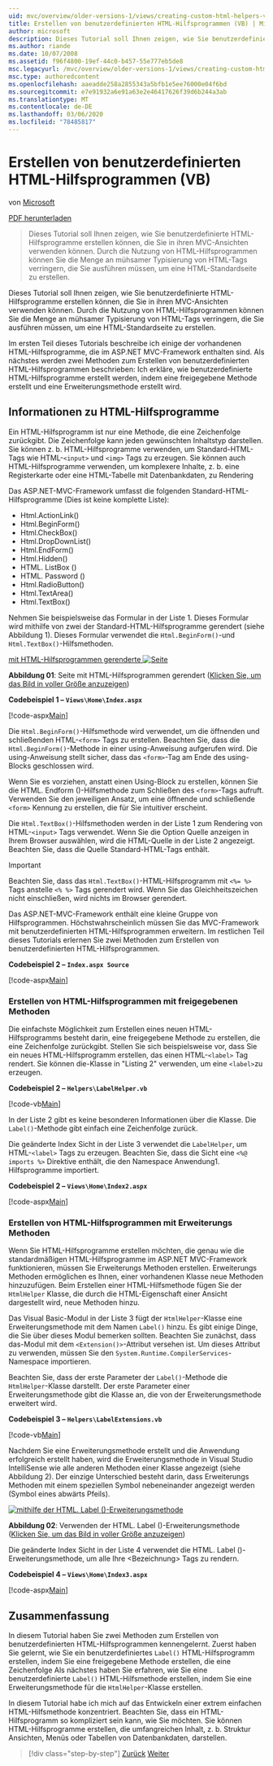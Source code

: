 ```yaml
---
uid: mvc/overview/older-versions-1/views/creating-custom-html-helpers-vb
title: Erstellen von benutzerdefinierten HTML-Hilfsprogrammen (VB) | Microsoft-Dokumentation
author: microsoft
description: Dieses Tutorial soll Ihnen zeigen, wie Sie benutzerdefinierte HTML-Hilfsprogramme erstellen können, die Sie in ihren MVC-Ansichten verwenden können. Durch die Nutzung von HTML-Hilfsprogrammen...
ms.author: riande
ms.date: 10/07/2008
ms.assetid: f96f4800-19ef-44c0-b457-55e777eb5de8
msc.legacyurl: /mvc/overview/older-versions-1/views/creating-custom-html-helpers-vb
msc.type: authoredcontent
ms.openlocfilehash: aaeadde258a2855343a5bfb1e5ee76000e04f6bd
ms.sourcegitcommit: e7e91932a6e91a63e2e46417626f39d6b244a3ab
ms.translationtype: MT
ms.contentlocale: de-DE
ms.lasthandoff: 03/06/2020
ms.locfileid: "78485817"
---
```

# <a name="creating-custom-html-helpers-vb"></a>Erstellen von benutzerdefinierten HTML-Hilfsprogrammen (VB)

von [Microsoft](https://github.com/microsoft)

[PDF herunterladen](https://download.microsoft.com/download/1/1/f/11f721aa-d749-4ed7-bb89-a681b68894e6/ASPNET_MVC_Tutorial_9_VB.pdf)

> Dieses Tutorial soll Ihnen zeigen, wie Sie benutzerdefinierte HTML-Hilfsprogramme erstellen können, die Sie in ihren MVC-Ansichten verwenden können. Durch die Nutzung von HTML-Hilfsprogrammen können Sie die Menge an mühsamer Typisierung von HTML-Tags verringern, die Sie ausführen müssen, um eine HTML-Standardseite zu erstellen.

Dieses Tutorial soll Ihnen zeigen, wie Sie benutzerdefinierte HTML-Hilfsprogramme erstellen können, die Sie in ihren MVC-Ansichten verwenden können. Durch die Nutzung von HTML-Hilfsprogrammen können Sie die Menge an mühsamer Typisierung von HTML-Tags verringern, die Sie ausführen müssen, um eine HTML-Standardseite zu erstellen.

Im ersten Teil dieses Tutorials beschreibe ich einige der vorhandenen HTML-Hilfsprogramme, die im ASP.NET MVC-Framework enthalten sind. Als nächstes werden zwei Methoden zum Erstellen von benutzerdefinierten HTML-Hilfsprogrammen beschrieben: Ich erkläre, wie benutzerdefinierte HTML-Hilfsprogramme erstellt werden, indem eine freigegebene Methode erstellt und eine Erweiterungsmethode erstellt wird.

## <a name="understanding-html-helpers"></a>Informationen zu HTML-Hilfsprogramme

Ein HTML-Hilfsprogramm ist nur eine Methode, die eine Zeichenfolge zurückgibt. Die Zeichenfolge kann jeden gewünschten Inhaltstyp darstellen. Sie können z. b. HTML-Hilfsprogramme verwenden, um Standard-HTML-Tags wie HTML-`<input>` und `<img>` Tags zu erzeugen. Sie können auch HTML-Hilfsprogramme verwenden, um komplexere Inhalte, z. b. eine Registerkarte oder eine HTML-Tabelle mit Datenbankdaten, zu Rendering

Das ASP.NET-MVC-Framework umfasst die folgenden Standard-HTML-Hilfsprogramme (Dies ist keine komplette Liste):

- Html.ActionLink()
- Html.BeginForm()
- Html.CheckBox()
- Html.DropDownList()
- Html.EndForm()
- Html.Hidden()
- HTML. ListBox ()
- HTML. Password ()
- Html.RadioButton()
- Html.TextArea()
- Html.TextBox()

Nehmen Sie beispielsweise das Formular in der Liste 1. Dieses Formular wird mithilfe von zwei der Standard-HTML-Hilfsprogramme gerendert (siehe Abbildung 1). Dieses Formular verwendet die `Html.BeginForm()`-und `Html.TextBox()`-Hilfsmethoden.

[mit HTML-Hilfsprogrammen gerenderte ![Seite](creating-custom-html-helpers-vb/_static/image2.png)](creating-custom-html-helpers-vb/_static/image1.png)

**Abbildung 01**: Seite mit HTML-Hilfsprogrammen gerendert ([Klicken Sie, um das Bild in voller Größe anzuzeigen](creating-custom-html-helpers-vb/_static/image3.png))

**Codebeispiel 1 – `Views\Home\Index.aspx`**

[!code-aspx[Main](creating-custom-html-helpers-vb/samples/sample1.aspx)]

Die `Html.BeginForm()`-Hilfsmethode wird verwendet, um die öffnenden und schließenden HTML-`<form>` Tags zu erstellen. Beachten Sie, dass die `Html.BeginForm()`-Methode in einer using-Anweisung aufgerufen wird. Die using-Anweisung stellt sicher, dass das `<form>`-Tag am Ende des using-Blocks geschlossen wird.

Wenn Sie es vorziehen, anstatt einen Using-Block zu erstellen, können Sie die HTML. Endform ()-Hilfsmethode zum Schließen des `<form>`-Tags aufruft. Verwenden Sie den jeweiligen Ansatz, um eine öffnende und schließende `<form>` Kennung zu erstellen, die für Sie intuitiver erscheint.

Die `Html.TextBox()`-Hilfsmethoden werden in der Liste 1 zum Rendering von HTML-`<input>` Tags verwendet. Wenn Sie die Option Quelle anzeigen in Ihrem Browser auswählen, wird die HTML-Quelle in der Liste 2 angezeigt. Beachten Sie, dass die Quelle Standard-HTML-Tags enthält.

> [!IMPORTANT]
> Beachten Sie, dass das `Html.TextBox()`-HTML-Hilfsprogramm mit `<%= %>` Tags anstelle `<% %>` Tags gerendert wird. Wenn Sie das Gleichheitszeichen nicht einschließen, wird nichts im Browser gerendert.

Das ASP.NET-MVC-Framework enthält eine kleine Gruppe von Hilfsprogrammen. Höchstwahrscheinlich müssen Sie das MVC-Framework mit benutzerdefinierten HTML-Hilfsprogrammen erweitern. Im restlichen Teil dieses Tutorials erlernen Sie zwei Methoden zum Erstellen von benutzerdefinierten HTML-Hilfsprogrammen.

**Codebeispiel 2 – `Index.aspx Source`**

[!code-aspx[Main](creating-custom-html-helpers-vb/samples/sample2.aspx)]

### <a name="creating-html-helpers-with-shared-methods"></a>Erstellen von HTML-Hilfsprogrammen mit freigegebenen Methoden

Die einfachste Möglichkeit zum Erstellen eines neuen HTML-Hilfsprogramms besteht darin, eine freigegebene Methode zu erstellen, die eine Zeichenfolge zurückgibt. Stellen Sie sich beispielsweise vor, dass Sie ein neues HTML-Hilfsprogramm erstellen, das einen HTML-`<label>` Tag rendert. Sie können die-Klasse in "Listing 2" verwenden, um eine `<label>`zu erzeugen.

**Codebeispiel 2 – `Helpers\LabelHelper.vb`**

[!code-vb[Main](creating-custom-html-helpers-vb/samples/sample3.vb)]

In der Liste 2 gibt es keine besonderen Informationen über die Klasse. Die `Label()`-Methode gibt einfach eine Zeichenfolge zurück.

Die geänderte Index Sicht in der Liste 3 verwendet die `LabelHelper`, um HTML-`<label>` Tags zu erzeugen. Beachten Sie, dass die Sicht eine `<%@ imports %>` Direktive enthält, die den Namespace Anwendung1. Hilfsprogramme importiert.

**Codebeispiel 2 – `Views\Home\Index2.aspx`**

[!code-aspx[Main](creating-custom-html-helpers-vb/samples/sample4.aspx)]

### <a name="creating-html-helpers-with-extension-methods"></a>Erstellen von HTML-Hilfsprogrammen mit Erweiterungs Methoden

Wenn Sie HTML-Hilfsprogramme erstellen möchten, die genau wie die standardmäßigen HTML-Hilfsprogramme im ASP.NET MVC-Framework funktionieren, müssen Sie Erweiterungs Methoden erstellen. Erweiterungs Methoden ermöglichen es Ihnen, einer vorhandenen Klasse neue Methoden hinzuzufügen. Beim Erstellen einer HTML-Hilfsmethode fügen Sie der `HtmlHelper` Klasse, die durch die HTML-Eigenschaft einer Ansicht dargestellt wird, neue Methoden hinzu.

Das Visual Basic-Modul in der Liste 3 fügt der `HtmlHelper`-Klasse eine Erweiterungsmethode mit dem Namen `Label()` hinzu. Es gibt einige Dinge, die Sie über dieses Modul bemerken sollten. Beachten Sie zunächst, dass das-Modul mit dem `<Extension()>`-Attribut versehen ist. Um dieses Attribut zu verwenden, müssen Sie den `System.Runtime.CompilerServices`-Namespace importieren.

Beachten Sie, dass der erste Parameter der `Label()`-Methode die `HtmlHelper`-Klasse darstellt. Der erste Parameter einer Erweiterungsmethode gibt die Klasse an, die von der Erweiterungsmethode erweitert wird.

**Codebeispiel 3 – `Helpers\LabelExtensions.vb`**

[!code-vb[Main](creating-custom-html-helpers-vb/samples/sample5.vb)]

Nachdem Sie eine Erweiterungsmethode erstellt und die Anwendung erfolgreich erstellt haben, wird die Erweiterungsmethode in Visual Studio IntelliSense wie alle anderen Methoden einer Klasse angezeigt (siehe Abbildung 2). Der einzige Unterschied besteht darin, dass Erweiterungs Methoden mit einem speziellen Symbol nebeneinander angezeigt werden (Symbol eines abwärts Pfeils).

[![mithilfe der HTML. Label ()-Erweiterungsmethode](creating-custom-html-helpers-vb/_static/image5.png)](creating-custom-html-helpers-vb/_static/image4.png)

**Abbildung 02**: Verwenden der HTML. Label ()-Erweiterungsmethode ([Klicken Sie, um das Bild in voller Größe anzuzeigen](creating-custom-html-helpers-vb/_static/image6.png))

Die geänderte Index Sicht in der Liste 4 verwendet die HTML. Label ()-Erweiterungsmethode, um alle Ihre &lt;Bezeichnung&gt; Tags zu rendern.

**Codebeispiel 4 – `Views\Home\Index3.aspx`**

[!code-aspx[Main](creating-custom-html-helpers-vb/samples/sample6.aspx)]

## <a name="summary"></a>Zusammenfassung

In diesem Tutorial haben Sie zwei Methoden zum Erstellen von benutzerdefinierten HTML-Hilfsprogrammen kennengelernt. Zuerst haben Sie gelernt, wie Sie ein benutzerdefiniertes `Label()` HTML-Hilfsprogramm erstellen, indem Sie eine freigegebene Methode erstellen, die eine Zeichenfolge Als nächstes haben Sie erfahren, wie Sie eine benutzerdefinierte `Label()` HTML-Hilfsmethode erstellen, indem Sie eine Erweiterungsmethode für die `HtmlHelper`-Klasse erstellen.

In diesem Tutorial habe ich mich auf das Entwickeln einer extrem einfachen HTML-Hilfsmethode konzentriert. Beachten Sie, dass ein HTML-Hilfsprogramm so kompliziert sein kann, wie Sie möchten. Sie können HTML-Hilfsprogramme erstellen, die umfangreichen Inhalt, z. b. Struktur Ansichten, Menüs oder Tabellen von Datenbankdaten, darstellen.

> [!div class="step-by-step"]
> [Zurück](asp-net-mvc-views-overview-vb.md)
> [Weiter](using-the-tagbuilder-class-to-build-html-helpers-vb.md)
